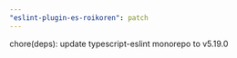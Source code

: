```yaml
---
"eslint-plugin-es-roikoren": patch
---
```


chore(deps): update typescript-eslint monorepo to v5.19.0
